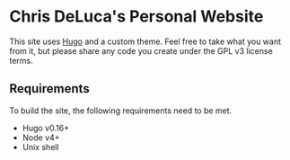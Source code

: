 # Chris DeLuca's Personal Website

This site uses [Hugo](https://gohugo.io) and a custom theme. Feel free to take what you want from it, but please share any code you create under the GPL v3 license terms.

## Requirements

To build the site, the following requirements need to be met.

* Hugo v0.16+
* Node v4+
* Unix shell
